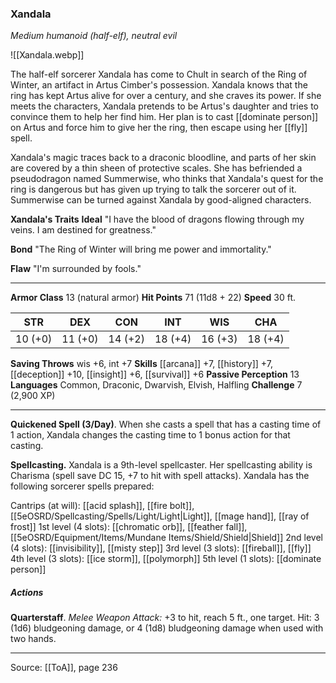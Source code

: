 ### Xandala
_Medium humanoid (half-elf), neutral evil_

![[Xandala.webp]]

The half-elf sorcerer Xandala has come to Chult in search of the Ring of Winter, an artifact in Artus Cimber's possession. Xandala knows that the ring has kept Artus alive for over a century, and she craves its power. If she meets the characters, Xandala pretends to be Artus's daughter and tries to convince them to help her find him. Her plan is to cast [[dominate person]] on Artus and force him to give her the ring, then escape using her [[fly]] spell.

Xandala's magic traces back to a draconic bloodline, and parts of her skin are covered by a thin sheen of protective scales. She has befriended a pseudodragon named Summerwise, who thinks that Xandala's quest for the ring is dangerous but has given up trying to talk the sorcerer out of it. Summerwise can be turned against Xandala by good-aligned characters.


**Xandala's Traits** **Ideal** "I have the blood of dragons flowing through my veins. I am destined for greatness."


**Bond** "The Ring of Winter will bring me power and immortality."


**Flaw** "I'm surrounded by fools."







---

**Armor Class** 13 (natural armor)
**Hit Points** 71 (11d8 + 22)
**Speed** 30 ft.

| STR     | DEX     | CON     | INT     | WIS     | CHA     |
|---------|---------|---------|---------|---------|---------|
| 10 (+0) | 11 (+0) | 14 (+2) | 18 (+4) | 16 (+3) | 18 (+4) |

**Saving Throws** wis +6, int +7
**Skills** [[arcana]] +7, [[history]] +7, [[deception]] +10, [[insight]] +6, [[survival]] +6
**Passive Perception** 13
**Languages** Common, Draconic, Dwarvish, Elvish, Halfling
**Challenge** 7 (2,900 XP)

---

**Quickened Spell (3/Day)**. When she casts a spell that has a casting time of 1 action, Xandala changes the casting time to 1 bonus action for that casting.

**Spellcasting.** Xandala is a 9th-level spellcaster. Her spellcasting ability is Charisma (spell save DC 15, +7 to hit with spell attacks). Xandala has the following sorcerer spells prepared:

Cantrips (at will): [[acid splash]], [[fire bolt]], [[5eOSRD/Spellcasting/Spells/Light/Light|Light]], [[mage hand]], [[ray of frost]]
1st level (4 slots): [[chromatic orb]], [[feather fall]], [[5eOSRD/Equipment/Items/Mundane Items/Shield/Shield|Shield]]
2nd level (4 slots): [[invisibility]], [[misty step]]
3rd level (3 slots): [[fireball]], [[fly]]
4th level (3 slots): [[ice storm]], [[polymorph]]
5th level (1 slots): [[dominate person]]

##### Actions
**Quarterstaff**. _Melee Weapon Attack:_ +3 to hit, reach 5 ft., one target. Hit: 3 (1d6) bludgeoning damage, or 4 (1d8) bludgeoning damage when used with two hands.


---

Source: [[ToA]], page 236
